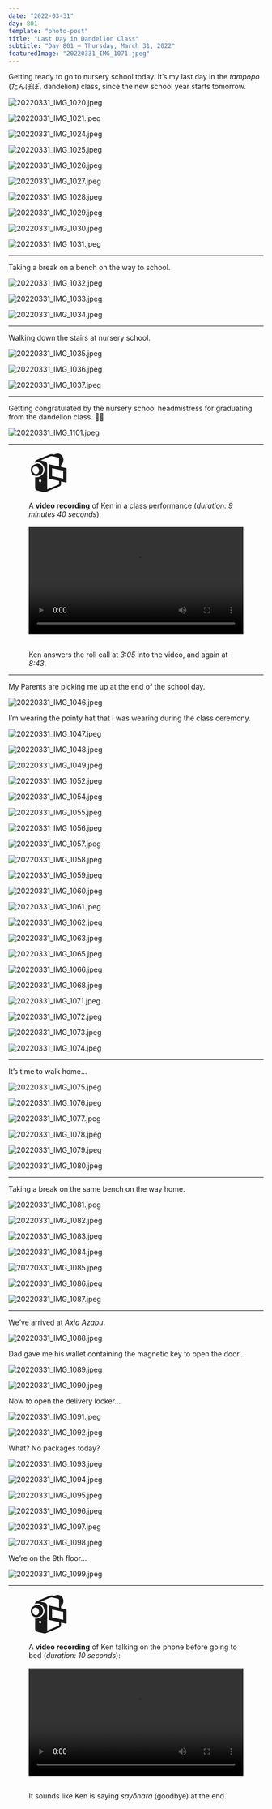 ```yaml
---
date: "2022-03-31"
day: 801
template: "photo-post"
title: "Last Day in Dandelion Class"
subtitle: "Day 801 – Thursday, March 31, 2022"
featuredImage: "20220331_IMG_1071.jpeg"
---
```


Getting ready to go to nursery school today. It’s my last day in the _tampopo_ (たんぽぽ, dandelion) class, since the new school year starts tomorrow.

![20220331_IMG_1020.jpeg](20220331_IMG_1020.jpeg)

![20220331_IMG_1021.jpeg](20220331_IMG_1021.jpeg)

![20220331_IMG_1024.jpeg](20220331_IMG_1024.jpeg)

![20220331_IMG_1025.jpeg](20220331_IMG_1025.jpeg)

![20220331_IMG_1026.jpeg](20220331_IMG_1026.jpeg)

![20220331_IMG_1027.jpeg](20220331_IMG_1027.jpeg)

![20220331_IMG_1028.jpeg](20220331_IMG_1028.jpeg)

![20220331_IMG_1029.jpeg](20220331_IMG_1029.jpeg)

![20220331_IMG_1030.jpeg](20220331_IMG_1030.jpeg)

![20220331_IMG_1031.jpeg](20220331_IMG_1031.jpeg)

<hr />

Taking a break on a bench on the way to school.

![20220331_IMG_1032.jpeg](20220331_IMG_1032.jpeg)

![20220331_IMG_1033.jpeg](20220331_IMG_1033.jpeg)

![20220331_IMG_1034.jpeg](20220331_IMG_1034.jpeg)

<hr />

Walking down the stairs at nursery school.

![20220331_IMG_1035.jpeg](20220331_IMG_1035.jpeg)

![20220331_IMG_1036.jpeg](20220331_IMG_1036.jpeg)

![20220331_IMG_1037.jpeg](20220331_IMG_1037.jpeg)

<hr />

Getting congratulated by the nursery school headmistress for graduating from the dandelion class. 👏🎉

![20220331_IMG_1101.jpeg](20220331_IMG_1101.jpeg)

<hr />

<figure>
  <div style="font-size: 5rem; line-height: 5rem; margin: 1rem 0">📹</div>
  <figcaption>A <b>video recording</b> of Ken in a class performance (<i>duration: 9 minutes 40 seconds</i>):</figcaption>
  <br>
  <video controls playsinline preload="metadata" width="100%">
    <source src="https://kenassets.s3-ap-northeast-1.amazonaws.com/video/20220331_VID_01_720p.mp4" type="video/mp4">
    <p>Your browser does not support <code>HTML5 video</code>. Here is a <a href="https://kenassets.s3-ap-northeast-1.amazonaws.com/video/20220331_VID_01_720p.mp4">link to the video</a> instead.</p>
  </video>
  <br>
  <br>
  <p>Ken answers the roll call at <i>3:05</i> into the video, and again at <i>8:43</i>.</p>
</figure>

<hr />

My Parents are picking me up at the end of the school day.

![20220331_IMG_1046.jpeg](20220331_IMG_1046.jpeg)

I’m wearing the pointy hat that I was wearing during the class ceremony.

![20220331_IMG_1047.jpeg](20220331_IMG_1047.jpeg)

![20220331_IMG_1048.jpeg](20220331_IMG_1048.jpeg)

![20220331_IMG_1049.jpeg](20220331_IMG_1049.jpeg)

![20220331_IMG_1052.jpeg](20220331_IMG_1052.jpeg)

![20220331_IMG_1054.jpeg](20220331_IMG_1054.jpeg)

![20220331_IMG_1055.jpeg](20220331_IMG_1055.jpeg)

![20220331_IMG_1056.jpeg](20220331_IMG_1056.jpeg)

![20220331_IMG_1057.jpeg](20220331_IMG_1057.jpeg)

![20220331_IMG_1058.jpeg](20220331_IMG_1058.jpeg)

![20220331_IMG_1059.jpeg](20220331_IMG_1059.jpeg)

![20220331_IMG_1060.jpeg](20220331_IMG_1060.jpeg)

![20220331_IMG_1061.jpeg](20220331_IMG_1061.jpeg)

![20220331_IMG_1062.jpeg](20220331_IMG_1062.jpeg)

![20220331_IMG_1063.jpeg](20220331_IMG_1063.jpeg)

![20220331_IMG_1065.jpeg](20220331_IMG_1065.jpeg)

![20220331_IMG_1066.jpeg](20220331_IMG_1066.jpeg)

![20220331_IMG_1068.jpeg](20220331_IMG_1068.jpeg)

![20220331_IMG_1071.jpeg](20220331_IMG_1071.jpeg)

![20220331_IMG_1072.jpeg](20220331_IMG_1072.jpeg)

![20220331_IMG_1073.jpeg](20220331_IMG_1073.jpeg)

![20220331_IMG_1074.jpeg](20220331_IMG_1074.jpeg)

<hr />

It’s time to walk home…

![20220331_IMG_1075.jpeg](20220331_IMG_1075.jpeg)

![20220331_IMG_1076.jpeg](20220331_IMG_1076.jpeg)

![20220331_IMG_1077.jpeg](20220331_IMG_1077.jpeg)

![20220331_IMG_1078.jpeg](20220331_IMG_1078.jpeg)

![20220331_IMG_1079.jpeg](20220331_IMG_1079.jpeg)

![20220331_IMG_1080.jpeg](20220331_IMG_1080.jpeg)

<hr />

Taking a break on the same bench on the way home.

![20220331_IMG_1081.jpeg](20220331_IMG_1081.jpeg)

![20220331_IMG_1082.jpeg](20220331_IMG_1082.jpeg)

![20220331_IMG_1083.jpeg](20220331_IMG_1083.jpeg)

![20220331_IMG_1084.jpeg](20220331_IMG_1084.jpeg)

![20220331_IMG_1085.jpeg](20220331_IMG_1085.jpeg)

![20220331_IMG_1086.jpeg](20220331_IMG_1086.jpeg)

![20220331_IMG_1087.jpeg](20220331_IMG_1087.jpeg)

<hr />

We’ve arrived at _Axia Azabu_.

![20220331_IMG_1088.jpeg](20220331_IMG_1088.jpeg)

Dad gave me his wallet containing the magnetic key to open the door…

![20220331_IMG_1089.jpeg](20220331_IMG_1089.jpeg)

![20220331_IMG_1090.jpeg](20220331_IMG_1090.jpeg)

Now to open the delivery locker…

![20220331_IMG_1091.jpeg](20220331_IMG_1091.jpeg)

![20220331_IMG_1092.jpeg](20220331_IMG_1092.jpeg)

What? No packages today?

![20220331_IMG_1093.jpeg](20220331_IMG_1093.jpeg)

![20220331_IMG_1094.jpeg](20220331_IMG_1094.jpeg)

![20220331_IMG_1095.jpeg](20220331_IMG_1095.jpeg)

![20220331_IMG_1096.jpeg](20220331_IMG_1096.jpeg)

![20220331_IMG_1097.jpeg](20220331_IMG_1097.jpeg)

![20220331_IMG_1098.jpeg](20220331_IMG_1098.jpeg)

We’re on the 9th floor…

![20220331_IMG_1099.jpeg](20220331_IMG_1099.jpeg)

<hr />

<figure>
  <div style="font-size: 5rem; line-height: 5rem; margin: 1rem 0">📹</div>
  <figcaption>A <b>video recording</b> of Ken talking on the phone before going to bed (<i>duration: 10 seconds</i>):</figcaption>
  <br>
  <video controls playsinline preload="metadata" width="100%">
    <source src="https://kenassets.s3-ap-northeast-1.amazonaws.com/video/20220331_VID_02_540p30.mp4" type="video/mp4">
    <p>Your browser does not support <code>HTML5 video</code>. Here is a <a href="https://kenassets.s3-ap-northeast-1.amazonaws.com/video/20220331_VID_02_540p30.mp4">link to the video</a> instead.</p>
  </video>
  <br>
  <br>
  <p>It sounds like Ken is saying <i>sayōnara</i> (goodbye) at the end.</p>
</figure>
